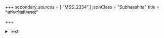 +++
secondary_sources = [ "MSS_2334",]
jsonClass = "Subhaashita"
title = "अभिलषिताधिकवरदे"

+++

<details><summary>Text</summary>

अभिलषिताधिकवरदे प्रणिपतितजनार्तिहारिणि शरण्ये।  
चरणौ नमाम्यहं ते विद्याधरदेवते गौरि॥
</details>
